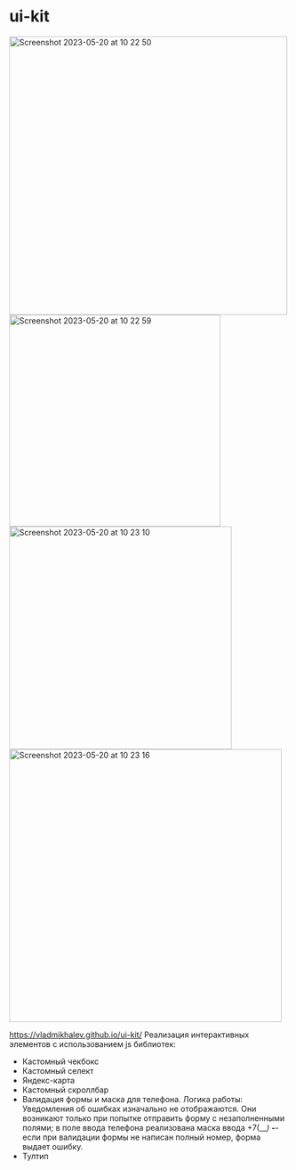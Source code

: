 # ui-kit

<img width="500" alt="Screenshot 2023-05-20 at 10 22 50" src="https://github.com/vladmikhalev/ui-kit/assets/107835280/168a7288-6cab-44d8-9f1c-69bc06a05771">
<img width="380" alt="Screenshot 2023-05-20 at 10 22 59" src="https://github.com/vladmikhalev/ui-kit/assets/107835280/65da0c08-0678-45ad-9af5-a5b04981eb75">
<img width="400" alt="Screenshot 2023-05-20 at 10 23 10" src="https://github.com/vladmikhalev/ui-kit/assets/107835280/f7f20978-6f1c-469a-8628-d2c4294e52a6">
<img width="490" alt="Screenshot 2023-05-20 at 10 23 16" src="https://github.com/vladmikhalev/ui-kit/assets/107835280/3d0d2d19-6030-4a8e-b5d3-160db27e4ddb">

https://vladmikhalev.github.io/ui-kit/
Реализация интерактивных элементов с использованием js библиотек:
 
- Кастомный чекбокс
- Кастомный селект
- Яндекс-карта
- Кастомный скроллбар
- Валидация формы и маска для телефона.
  Логика работы: 
  Уведомления об ошибках изначально не отображаются. Они возникают только при попытке отправить форму с незаполненными полями;
  в поле ввода телефона реализована маска ввода +7(___) ___-__-__ если при валидации формы не написан полный номер, форма выдает ошибку.
- Тултип
